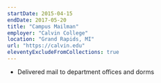 ```yaml
---
startDate: 2015-04-15
endDate: 2017-05-20
title: "Campus Mailman"
employer: "Calvin College"
location: "Grand Rapids, MI"
url: "https://calvin.edu"
eleventyExcludeFromCollections: true
---
```


- Delivered mail to department offices and dorms
